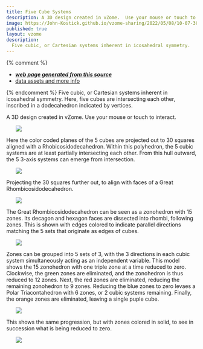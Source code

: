```yaml
---
title: Five Cube Systems
description: A 3D design created in vZome.  Use your mouse or touch to interact.
image: https://John-Kostick.github.io/vzome-sharing/2022/05/08/10-07-38-Five-Cube-Systems/Five-Cube-Systems.png
published: true
layout: vzome
description:
  Five cubic, or Cartesian systems inherent in icosahedral symmetry.
---
```


{% comment %}
 - [***web page generated from this source***](<https://John-Kostick.github.io/vzome-sharing/2022/05/08/Five-Cube-Systems-10-07-38.html>)
 - [data assets and more info](<https://github.com/John-Kostick/vzome-sharing/tree/main/2022/05/08/10-07-38-Five-Cube-Systems/>)
 
{% endcomment %}
  Five cubic, or Cartesian systems inherent in icosahedral symmetry.  Here, five cubes are intersecting each other, inscribed in a dodecahedron indicated by vertices.  

A 3D design created in vZome.  Use your mouse or touch to interact.

<vzome-viewer style="width: 87%; height: 60vh; margin: 5%"
       src="https://John-Kostick.github.io/vzome-sharing/2022/05/08/10-07-38-Five-Cube-Systems/Five-Cube-Systems.vZome" >
  <img src="https://John-Kostick.github.io/vzome-sharing/2022/05/08/10-07-38-Five-Cube-Systems/Five-Cube-Systems.png" />
</vzome-viewer>

Here the color coded planes of the 5 cubes are projected out to 30 squares aligned with a Rhobicosidodecahedron.  Within this polyhedron, the 5 cubic systems are at least partially intersecting each other.  From this hull outward, the 5 3-axis systems can emerge from intersection.  

<vzome-viewer style="width: 87%; height: 60vh; margin: 5%"
      src="https://John-Kostick.github.io/vzome-sharing/2022/05/08/10-08-46-Rhombicosidodeca/Rhombicosidodeca.vZome" >
 <img src="https://John-Kostick.github.io/vzome-sharing/2022/05/08/10-08-46-Rhombicosidodeca/Rhombicosidodeca.png" />
</vzome-viewer>

Projecting the 30 squares further out, to align with faces of a Great Rhombicosidodecahedron.  

<vzome-viewer style="width: 87%; height: 60vh; margin: 5%"
      src="https://John-Kostick.github.io/vzome-sharing/2022/05/08/10-39-14-Five-Cube-expansion/Five-Cube-expansion.vZome" >
 <img src="https://John-Kostick.github.io/vzome-sharing/2022/05/08/10-39-14-Five-Cube-expansion/Five-Cube-expansion.png" />
</vzome-viewer>

The Great Rhombicosidodecahedron can be seen as a zonohedron with 15 zones. Its decagon and hexagon faces are dissected into rhombi, following zones. This is shown with edges colored to indicate parallel directions matching the 5 sets that originate as edges of cubes.  

<vzome-viewer style="width: 87%; height: 60vh; margin: 5%"
      src="https://John-Kostick.github.io/vzome-sharing/2022/05/08/10-40-16-Five-cube-zonohedron/Five-cube-zonohedron.vZome" >
 <img src="https://John-Kostick.github.io/vzome-sharing/2022/05/08/10-40-16-Five-cube-zonohedron/Five-cube-zonohedron.png" />
</vzome-viewer>

Zones can be grouped into 5 sets of 3, with the 3 directions in each cubic system simultaneously acting as an independent variable.  This model shows the 15 zonohedron with one triple zone at a time reduced to zero.  Clockwise, the green zones are eliminated, and the zonohedron is thus reduced to 12 zones.  Next, the red zones are eliminated, reducing the remaining zonohedron to 9 zones.  Reducing the blue zones to zero levaes a Polar Triacontahedron with 6 zones, or 2 cubic systems remaining.  Finally, the orange zones are eliminated, leaving a single puple cube.  

<vzome-viewer style="width: 87%; height: 60vh; margin: 5%"
      src="https://John-Kostick.github.io/vzome-sharing/2022/05/08/10-50-17-5-cube-zones/5-cube-zones.vZome" >
 <img src="https://John-Kostick.github.io/vzome-sharing/2022/05/08/10-50-17-5-cube-zones/5-cube-zones.png" />
</vzome-viewer>

This shows the same progression, but with zones colored in solid, to see in succession what is being reduced to zero.

<vzome-viewer style="width: 87%; height: 60vh; margin: 5%"
      src="https://John-Kostick.github.io/vzome-sharing/2022/05/08/10-54-27-5-cube-zones-2/5-cube-zones-2.vZome" >
 <img src="https://John-Kostick.github.io/vzome-sharing/2022/05/08/10-54-27-5-cube-zones-2/5-cube-zones-2.png" />
</vzome-viewer>

